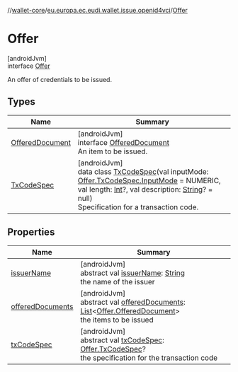 //[wallet-core](../../../index.md)/[eu.europa.ec.eudi.wallet.issue.openid4vci](../index.md)/[Offer](index.md)

# Offer

[androidJvm]\
interface [Offer](index.md)

An offer of credentials to be issued.

## Types

| Name | Summary |
|---|---|
| [OfferedDocument](-offered-document/index.md) | [androidJvm]<br>interface [OfferedDocument](-offered-document/index.md)<br>An item to be issued. |
| [TxCodeSpec](-tx-code-spec/index.md) | [androidJvm]<br>data class [TxCodeSpec](-tx-code-spec/index.md)(val inputMode: [Offer.TxCodeSpec.InputMode](-tx-code-spec/-input-mode/index.md) = NUMERIC, val length: [Int](https://kotlinlang.org/api/latest/jvm/stdlib/kotlin/-int/index.html)?, val description: [String](https://kotlinlang.org/api/latest/jvm/stdlib/kotlin/-string/index.html)? = null)<br>Specification for a transaction code. |

## Properties

| Name | Summary |
|---|---|
| [issuerName](issuer-name.md) | [androidJvm]<br>abstract val [issuerName](issuer-name.md): [String](https://kotlinlang.org/api/latest/jvm/stdlib/kotlin/-string/index.html)<br>the name of the issuer |
| [offeredDocuments](offered-documents.md) | [androidJvm]<br>abstract val [offeredDocuments](offered-documents.md): [List](https://kotlinlang.org/api/latest/jvm/stdlib/kotlin.collections/-list/index.html)&lt;[Offer.OfferedDocument](-offered-document/index.md)&gt;<br>the items to be issued |
| [txCodeSpec](tx-code-spec.md) | [androidJvm]<br>abstract val [txCodeSpec](tx-code-spec.md): [Offer.TxCodeSpec](-tx-code-spec/index.md)?<br>the specification for the transaction code |
